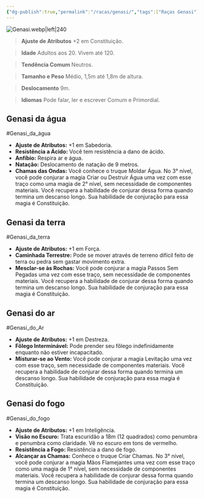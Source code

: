```yaml
---
{"dg-publish":true,"permalink":"/racas/genasi/","tags":["Raças Genasi"],"created":"2024-07-23T08:29:11.000-03:00"}
---
```



![Genasi.webp|left|240](/img/user/Arquivos/Genasi.webp)

> **Ajuste de Atributos**
> +2 em Constituição.  

> **Idade**
> Adultos aos 20. Vivem até 120.  

> **Tendência Comum**
> Neutros.  

> **Tamanho e Peso**
> Médio, 1,5m até 1,8m de altura.  

> **Deslocamento**
> 9m.  

> **Idiomas**
> Pode falar, ler e escrever Comum e Primordial.

## Genasi da água
#Genasi_da_água
- **Ajuste de Atributos:** +1 em Sabedoria.  
- **Resistência a Ácido:** Você tem resistência a dano de ácido.  
- **Anfíbio:** Respira ar e água.  
- **Natação:** Deslocamento de natação de 9 metros.  
- **Chamas das Ondas:** Você conhece o truque Moldar Água. No 3° nível, você pode conjurar a magia Criar ou Destruir Água uma vez com esse traço como uma magia de 2° nível, sem necessidade de componentes materiais. Você recupera a habilidade de conjurar dessa forma quando termina um descanso longo. Sua habilidade de conjuração para essa magia é Constituição.

## Genasi da terra
#Genasi_da_terra
- **Ajuste de Atributos:** +1 em Força.  
- **Caminhada Terrestre:** Pode se mover através de terreno difícil feito de terra ou pedra sem gastar movimento extra.  
- **Mesclar-se às Rochas:** Você pode conjurar a magia Passos Sem Pegadas uma vez com esse traço, sem necessidade de componentes materiais. Você recupera a habilidade de conjurar dessa forma quando termina um descanso longo. Sua habilidade de conjuração para essa magia é Constituição.

## Genasi do ar
#Genasi_do_Ar
- **Ajuste de Atributos:** +1 em Destreza.  
- **Fôlego Interminável:** Pode prender seu fôlego indefinidamente enquanto não estiver incapacitado.  
- **Misturar-se ao Vento:** Você pode conjurar a magia Levitação uma vez com esse traço, sem necessidade de componentes materiais. Você recupera a habilidade de conjurar dessa forma quando termina um descanso longo. Sua habilidade de conjuração para essa magia é Constituição.

## Genasi do fogo
#Genasi_do_fogo
- **Ajuste de Atributos:** +1 em Inteligência.  
- **Visão no Escuro:** Trata escuridão a 18m (12 quadrados) como penumbra e penumbra como claridade. Vê no escuro em tons de vermelho.  
- **Resistência a Fogo:** Resistência a dano de fogo.  
- **Alcançar as Chamas:** Conhece o truque Criar Chamas. No 3° nível, você pode conjurar a magia Mãos Flamejantes uma vez com esse traço como uma magia de 1° nível, sem necessidade de componentes materiais. Você recupera a habilidade de conjurar dessa forma quando termina um descanso longo. Sua habilidade de conjuração para essa magia é Constituição.
